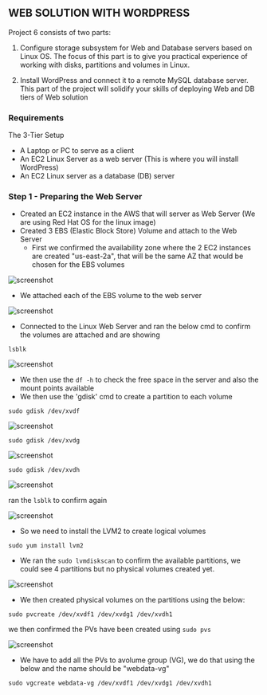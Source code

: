 ## WEB SOLUTION WITH WORDPRESS

Project 6 consists of two parts:

1. Configure storage subsystem for Web and Database servers based on Linux OS. The focus of this part is to give you practical experience of working with disks, partitions and volumes in Linux.

2. Install WordPress and connect it to a remote MySQL database server. This part of the project will solidify your skills of deploying Web and DB tiers of Web solution

### Requirements

The 3-Tier Setup
- A Laptop or PC to serve as a client
- An EC2 Linux Server as a web server (This is where you will install WordPress)
- An EC2 Linux server as a database (DB) server



### Step 1 - Preparing the Web Server

- Created an EC2 instance in the AWS that will server as Web Server (We are using Red Hat OS for the linux image)
- Created 3 EBS (Elastic Block Store) Volume and attach to the Web Server
    - First we confirmed the availability zone where the 2 EC2 instances are created "us-east-2a", that will be the same AZ that           would be chosen for the EBS volumes

![screenshot](https://github.com/Tofumy/Tofumy_PBL6/blob/main/create-volume.PNG)

- We attached each of the EBS volume to the web server

![screenshot](https://github.com/Tofumy/Tofumy_PBL6/blob/main/attach-volume.PNG)

- Connected to the Linux Web Server and ran the below cmd to confirm the volumes are attached and are showing

`lsblk`

![screenshot](https://github.com/Tofumy/Tofumy_PBL6/blob/main/lsblk.PNG)

- We then use the `df -h` to check the free space in the server and also the mount points available
- We then use the 'gdisk' cmd to create a partition to each volume

`sudo gdisk /dev/xvdf`

![screenshot](https://github.com/Tofumy/Tofumy_PBL6/blob/main/gdisk-xvdf.PNG)

`sudo gdisk /dev/xvdg`

![screenshot](https://github.com/Tofumy/Tofumy_PBL6/blob/main/gdisk-xvdg.PNG)

`sudo gdisk /dev/xvdh`

![screenshot](https://github.com/Tofumy/Tofumy_PBL6/blob/main/gdisk-xvdh.PNG)

ran the `lsblk` to confirm again

![screenshot](https://github.com/Tofumy/Tofumy_PBL6/blob/main/new-lsblk.PNG)


- So we need to install the LVM2 to create logical volumes

`sudo yum install lvm2`

- We ran the `sudo lvmdiskscan` to confirm the available partitions, we could see 4 partitions but no physical volumes created yet.

![screenshot](https://github.com/Tofumy/Tofumy_PBL6/blob/main/lvmdiskscan.PNG)

- We then created physical volumes on the partitions using the below:

`sudo pvcreate /dev/xvdf1 /dev/xvdg1 /dev/xvdh1`

we then confirmed the PVs have been created using `sudo pvs`

![screenshot](https://github.com/Tofumy/Tofumy_PBL6/blob/main/pvcreate.PNG)

- We have to add all the PVs to avolume group (VG), we do that using the below and the name should be "webdata-vg"

`sudo vgcreate webdata-vg /dev/xvdf1 /dev/xvdg1 /dev/xvdh1`



